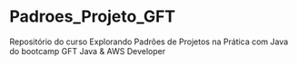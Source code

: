 # Padroes_Projeto_GFT
Repositório do curso Explorando Padrões de Projetos na Prática com Java do bootcamp GFT Java &amp; AWS Developer
